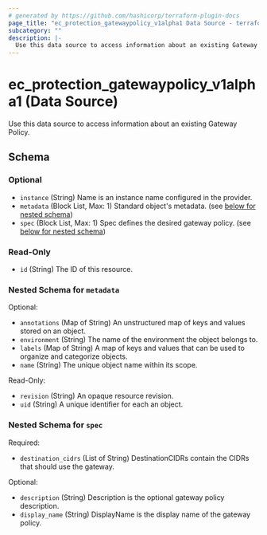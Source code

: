 ```yaml
---
# generated by https://github.com/hashicorp/terraform-plugin-docs
page_title: "ec_protection_gatewaypolicy_v1alpha1 Data Source - terraform-provider-ec"
subcategory: ""
description: |-
  Use this data source to access information about an existing Gateway Policy.
---
```


# ec_protection_gatewaypolicy_v1alpha1 (Data Source)

Use this data source to access information about an existing Gateway Policy.



<!-- schema generated by tfplugindocs -->
## Schema

### Optional

- `instance` (String) Name is an instance name configured in the provider.
- `metadata` (Block List, Max: 1) Standard object's metadata. (see [below for nested schema](#nestedblock--metadata))
- `spec` (Block List, Max: 1) Spec defines the desired gateway policy. (see [below for nested schema](#nestedblock--spec))

### Read-Only

- `id` (String) The ID of this resource.

<a id="nestedblock--metadata"></a>
### Nested Schema for `metadata`

Optional:

- `annotations` (Map of String) An unstructured map of keys and values stored on an object.
- `environment` (String) The name of the environment the object belongs to.
- `labels` (Map of String) A map of keys and values that can be used to organize and categorize objects.
- `name` (String) The unique object name within its scope.

Read-Only:

- `revision` (String) An opaque resource revision.
- `uid` (String) A unique identifier for each an object.


<a id="nestedblock--spec"></a>
### Nested Schema for `spec`

Required:

- `destination_cidrs` (List of String) DestinationCIDRs contain the CIDRs that should use the gateway.

Optional:

- `description` (String) Description is the optional gateway policy description.
- `display_name` (String) DisplayName is the display name of the gateway policy.
